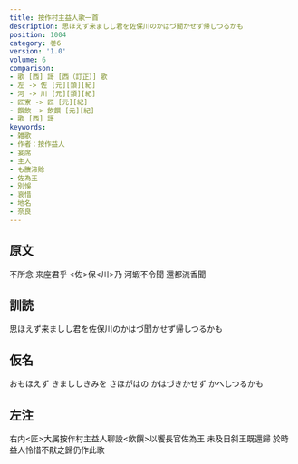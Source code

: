 ```yaml
---
title: 按作村主益人歌一首
description: 思ほえず来ましし君を佐保川のかはづ聞かせず帰しつるかも
position: 1004
category: 巻6
version: '1.0'
volume: 6
comparison:
- 歌 [西] 謌 [西（訂正）] 歌
- 左 -> 佐 [元][類][紀]
- 河 -> 川 [元][類][紀]
- 匠寮 -> 匠 [元][紀]
- 饌飲 -> 飲饌 [元][紀]
- 歌 [西] 謌
keywords:
- 雑歌
- 作者：按作益人
- 宴席
- 主人
- も賸渧賖
- 佐為王
- 別悞
- 哀惜
- 地名
- 奈良
---
```


## 原文

不所念 来座君乎 <佐>保<川>乃 河蝦不令聞 還都流香聞

## 訓読

思ほえず来ましし君を佐保川のかはづ聞かせず帰しつるかも

## 仮名

おもほえず きまししきみを さほがはの かはづきかせず かへしつるかも

## 左注

右内<匠>大属按作村主益人聊設<飲饌>以饗長官佐為王 未及日斜王既還歸 於時益人怜惜不猒之歸仍作此歌
